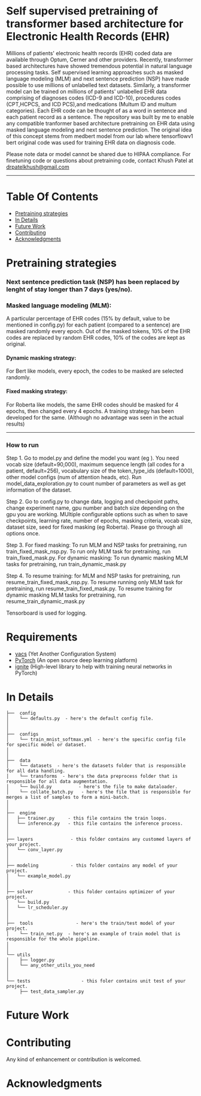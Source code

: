 # Self supervised pretraining of transformer based architecture for Electronic Health Records (EHR)

Millions of patients' electronic health records (EHR) coded data are available through Optum, Cerner and other providers. Recently, transformer based architectures have showed tremendous potential in natural language processing tasks. Self supervised learning approaches such as masked language modeling (MLM) and next sentence prediction (NSP) have made possible to use millions of unlabelled text datasets. Similarly, a transformer model can be trained on millions of patients' unlabelled EHR data comprising of diagnoses codes (ICD-9 and ICD-10), procedures codes (CPT,HCPCS, and ICD PCS),and medications (Multum ID and multum categories). Each EHR code can be thought of as a word in sentence and each patient record as a sentence. The repository was built by me to enable any compatible tranformer based architecture pretraining on EHR data using masked language modeling and next sentence prediction. The original idea of this concept stems from medbert model from our lab where tensorflowv1 bert original code was used for training EHR data on diagnosis code.

Please note data or model cannot be shared due to HIPAA compliance. For finetuning code or questions about pretraining code, contact Khush Patel at drpatelkhush@gmail.com 

<hr />

# Table Of Contents
-  [Pretraining strategies](#Pretraining-strategies)
-  [In Details](#in-details)
-  [Future Work](#future-work)
-  [Contributing](#contributing)
-  [Acknowledgments](#acknowledgments)


# Pretraining strategies

### Next sentence prediction task (NSP) has been replaced by lenght of stay longer than 7 days (yes/no).

### Masked language modeling (MLM): 

A particular percentage of EHR codes (15% by default, value to be mentioned in config.py) for each patient (compared to a sentence) are masked randomly every    epoch. Out of the masked tokens, 10% of the EHR codes are replaced by random EHR codes, 10% of the codes are kept as original. 
    
#### Dynamic masking strategy:
For Bert like models, every epoch, the codes to be masked are selected randomly.
    
#### Fixed masking strategy:
For Roberta like models, the same EHR codes should be masked for 4 epochs, then changed every 4 epochs. A training strategy has been developed for the same. (Although no advantage was seen in the actual results)        
    
<hr />

### How to run

Step 1. Go to model.py and define the model you want (eg ). You need vocab size (default=90,000), maximum sequence length (all codes for a patient, default=256),  vocabulary size of the token_type_ids (default=1000), other model configs (num of attention heads, etc). Run model_data_exploration.py to count number of parameters as well as get information of the dataset. 

Step 2. Go to config.py to change data, logging and checkpoint paths, change experiment name, gpu number and batch size depending on the gpu you are working. MUltiple configurable options such as when to save checkpoints, learning rate, number of epochs, masking criteria, vocab size, dataset size, seed for fixed masking (eg Roberta). Please go through all options once.

Step 3. 
For fixed masking: 
To run MLM and NSP tasks for pretraining, run train_fixed_mask_nsp.py. To run only MLM task for pretraining, run train_fixed_mask.py. For dynamic masking:
To run dynamic masking MLM tasks for pretraining, run train_dynamic_mask.py

Step 4. 
To resume training: for MLM and NSP tasks for pretraining, run resume_train_fixed_mask_nsp.py. To resume running only MLM task for pretraining, run resume_train_fixed_mask.py. To resume training for dynamic masking MLM tasks for pretraining, run resume_train_dynamic_mask.py

Tensorboard is used for logging.




# Requirements
- [yacs](https://github.com/rbgirshick/yacs) (Yet Another Configuration System)
- [PyTorch](https://pytorch.org/) (An open source deep learning platform) 
- [ignite](https://github.com/pytorch/ignite) (High-level library to help with training neural networks in PyTorch)




# In Details
```
├──  config
│    └── defaults.py  - here's the default config file.
│
│
├──  configs  
│    └── train_mnist_softmax.yml  - here's the specific config file for specific model or dataset.
│ 
│
├──  data  
│    └── datasets  - here's the datasets folder that is responsible for all data handling.
│    └── transforms  - here's the data preprocess folder that is responsible for all data augmentation.
│    └── build.py  		   - here's the file to make dataloader.
│    └── collate_batch.py   - here's the file that is responsible for merges a list of samples to form a mini-batch.
│
│
├──  engine
│   ├── trainer.py     - this file contains the train loops.
│   └── inference.py   - this file contains the inference process.
│
│
├── layers              - this folder contains any customed layers of your project.
│   └── conv_layer.py
│
│
├── modeling            - this folder contains any model of your project.
│   └── example_model.py
│
│
├── solver             - this folder contains optimizer of your project.
│   └── build.py
│   └── lr_scheduler.py
│   
│ 
├──  tools                - here's the train/test model of your project.
│    └── train_net.py  - here's an example of train model that is responsible for the whole pipeline.
│ 
│ 
└── utils
│    ├── logger.py
│    └── any_other_utils_you_need
│ 
│ 
└── tests					- this foler contains unit test of your project.
     ├── test_data_sampler.py
```


# Future Work

# Contributing
Any kind of enhancement or contribution is welcomed.


# Acknowledgments



